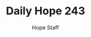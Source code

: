 ---
image: /assets/img/daily-hope-default-artwork.png
title: Daily Hope 243
number: 243
categories:
  - Daily Hope
author: Hope Staff
notes: Daily Hope 243
embed: >-
  EMBED_GOES_HERE
---